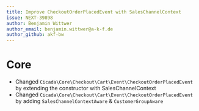 ```yaml
---
title: Improve CheckoutOrderPlacedEvent with SalesChannelContext
issue: NEXT-39898
author: Benjamin Wittwer
author_email: benjamin.wittwer@a-k-f.de
author_github: akf-bw
---
```

# Core
* Changed `Cicada\Core\Checkout\Cart\Event\CheckoutOrderPlacedEvent` by extending the constructor with SalesChannelContext
* Changed `Cicada\Core\Checkout\Cart\Event\CheckoutOrderPlacedEvent` by adding `SalesChannelContextAware` & `CustomerGroupAware`
